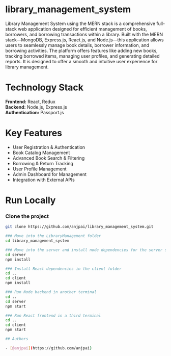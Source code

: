 # library_management_system

Library Management System using the MERN stack is a comprehensive full-stack web application designed for efficient management of books, borrowers, and borrowing transactions within a library. Built with the MERN stack—MongoDB, Express.js, React.js, and Node.js—this application allows users to seamlessly manage book details, borrower information, and borrowing activities. The platform offers features like adding new books, tracking borrowed items, managing user profiles, and generating detailed reports. It is designed to offer a smooth and intuitive user experience for library management.

# Technology Stack

**Frontend:**  React, Redux  
**Backend:**  Node.js, Express.js  
**Authentication:**  Passport.js

# Key Features 

- User Registration & Authentication
- Book Catalog Management
- Advanced Book Search & Filtering
- Borrowing & Return Tracking
- User Profile Management
- Admin Dashboard for Management
- Integration with External APIs

# Run Locally

### Clone the project

```bash
git clone https://github.com/anjpai/library_management_system.git

### Move into the LibraryManagement folder
cd library_management_system

### Move into the server and install node dependencies for the server side
cd server
npm install

### Install React dependencies in the client folder
cd ..
cd client
npm install

### Run Node backend in another terminal
cd ..
cd server
npm start

### Run React frontend in a third terminal
cd ..
cd client
npm start

## Authors

- [@anjpai](https://github.com/anjpai)

